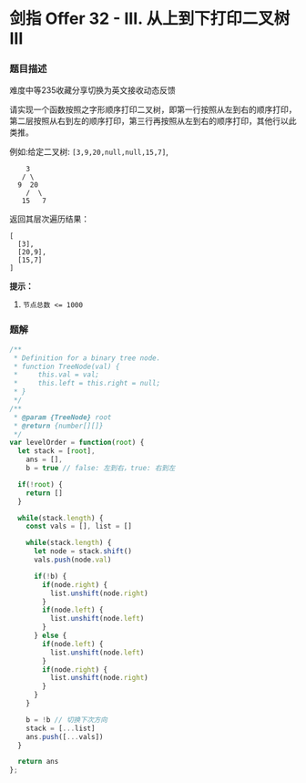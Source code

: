 # **剑指 Offer 32 - III. 从上到下打印二叉树 III**

### 题目描述

难度中等235收藏分享切换为英文接收动态反馈

请实现一个函数按照之字形顺序打印二叉树，即第一行按照从左到右的顺序打印，第二层按照从右到左的顺序打印，第三行再按照从左到右的顺序打印，其他行以此类推。

例如:给定二叉树: `[3,9,20,null,null,15,7]`,

```
    3
   / \
  9  20
    /  \
   15   7

```

返回其层次遍历结果：

```
[
  [3],
  [20,9],
  [15,7]
]

```

**提示：**

1. `节点总数 <= 1000`

### 题解

```jsx
/**
 * Definition for a binary tree node.
 * function TreeNode(val) {
 *     this.val = val;
 *     this.left = this.right = null;
 * }
 */
/**
 * @param {TreeNode} root
 * @return {number[][]}
 */
var levelOrder = function(root) {
  let stack = [root],
    ans = [],
    b = true // false: 左到右，true: 右到左

  if(!root) {
    return []
  }

  while(stack.length) {
    const vals = [], list = []

    while(stack.length) {
      let node = stack.shift()
      vals.push(node.val)

      if(!b) {
        if(node.right) {
          list.unshift(node.right)
        }
        if(node.left) {
          list.unshift(node.left)
        }
      } else {
        if(node.left) {
          list.unshift(node.left)
        }
        if(node.right) {
          list.unshift(node.right)
        }
      }
    }

    b = !b // 切换下次方向
    stack = [...list]
    ans.push([...vals])
  }

  return ans
};
```